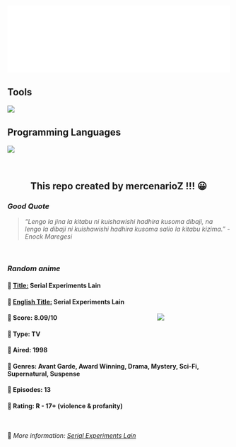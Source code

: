
<img src="svg/nai.svg" />

<p>
  <h2>Tools</h2>
  <a href="https://skillicons.dev">
    <img src="https://skillicons.dev/icons?i=git,bash,vim,ubuntu,tensorflow,pytorch,docker,raspberrypi" />
  </a>

  <br />

  <h2>Programming Languages</h2>

  <a href="https://skillicons.dev">
    <img src="https://skillicons.dev/icons?i=python,c,cpp" />
  </a>
</p>

<br />

<h2 align="center">This repo created by mercenarioZ !!! 😀</h2>
<h3><i>Good Quote</i></h3>

<blockquote>
<i>
“Lengo la jina la kitabu ni kuishawishi hadhira kusoma dibaji, na lengo la dibaji ni kuishawishi hadhira kusoma salio la kitabu kizima.” - Enock Maregesi
</i>
</blockquote>

<br />

<h3><i>Random anime</i></h3>

<h4>
  <strong>🥭 <u>Title:</u></strong> Serial Experiments Lain
</h4>

<h4>🌿 <u>English Title:</u> Serial Experiments Lain</h4>

<img align="right" width="165" src=https://cdn.myanimelist.net/images/anime/1718/91550.jpg />

<h4>🌱 Score: 8.09/10</h4>

<h4>🌲 Type: TV</h4>

<h4>🌴 Aired: 1998</h4>

<h4>🌵 Genres: Avant Garde, Award Winning, Drama, Mystery, Sci-Fi, Supernatural, Suspense</h4>

<h4>🥑 Episodes: 13</h4>

<h4>🍏 Rating: R - 17+ (violence & profanity)</h4>

<br />

🍂 *More information: [Serial Experiments Lain](https://myanimelist.net/anime/339/Serial_Experiments_Lain)*
    